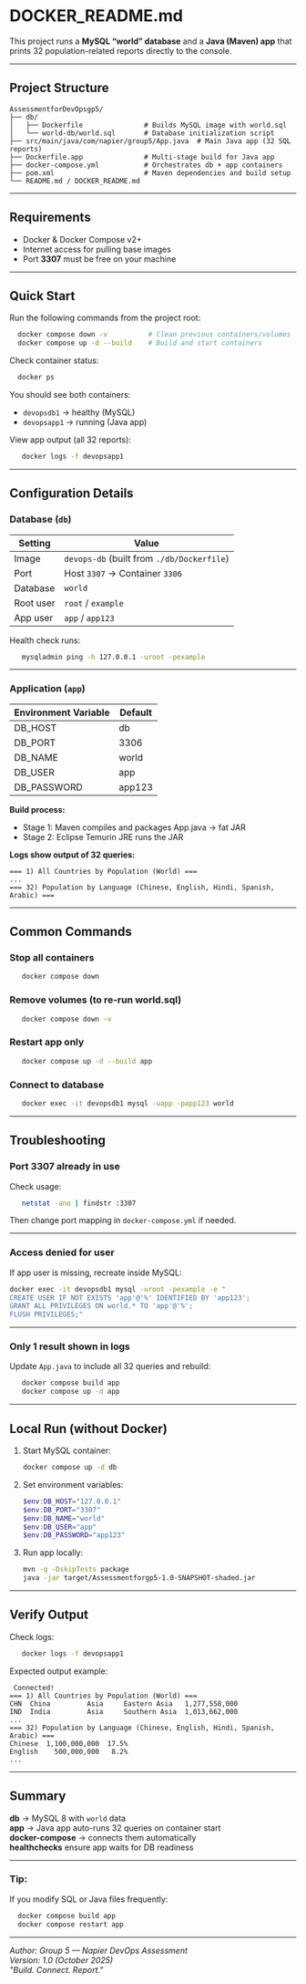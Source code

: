 # DOCKER_README.md

This project runs a **MySQL “world” database** and a **Java (Maven) app** that prints 32 population-related reports directly to the console.

---

##  Project Structure

```
AssessmentforDevOpsgp5/
├── db/
│   ├── Dockerfile               # Builds MySQL image with world.sql
│   └── world-db/world.sql       # Database initialization script
├── src/main/java/com/napier/group5/App.java  # Main Java app (32 SQL reports)
├── Dockerfile.app               # Multi-stage build for Java app
├── docker-compose.yml           # Orchestrates db + app containers
├── pom.xml                      # Maven dependencies and build setup
└── README.md / DOCKER_README.md
```

---

##  Requirements

- Docker & Docker Compose v2+
- Internet access for pulling base images
- Port **3307** must be free on your machine

---

##  Quick Start

Run the following commands from the project root:

```bash
  docker compose down -v          # Clean previous containers/volumes
  docker compose up -d --build    # Build and start containers
```

Check container status:

```bash
  docker ps
```

You should see both containers:
- `devopsdb1` → healthy (MySQL)
- `devopsapp1` → running (Java app)

View app output (all 32 reports):

```bash
   docker logs -f devopsapp1
```

---

##  Configuration Details

### Database (`db`)

| Setting | Value |
|----------|--------|
| Image | `devops-db` (built from `./db/Dockerfile`) |
| Port | Host `3307` → Container `3306` |
| Database | `world` |
| Root user | `root` / `example` |
| App user | `app` / `app123` |

Health check runs:
```bash
   mysqladmin ping -h 127.0.0.1 -uroot -pexample
```

---

### Application (`app`)

| Environment Variable | Default |
|----------------------|----------|
| DB_HOST | db |
| DB_PORT | 3306 |
| DB_NAME | world |
| DB_USER | app |
| DB_PASSWORD | app123 |

**Build process:**
- Stage 1: Maven compiles and packages App.java → fat JAR
- Stage 2: Eclipse Temurin JRE runs the JAR

**Logs show output of 32 queries:**
```
=== 1) All Countries by Population (World) ===
...
=== 32) Population by Language (Chinese, English, Hindi, Spanish, Arabic) ===
```

---

##  Common Commands

### Stop all containers
```bash
   docker compose down
```

### Remove volumes (to re-run world.sql)
```bash
   docker compose down -v
```

### Restart app only
```bash
   docker compose up -d --build app
```

### Connect to database
```bash
   docker exec -it devopsdb1 mysql -uapp -papp123 world
```

---

##  Troubleshooting

###  Port 3307 already in use
Check usage:
```bash
   netstat -ano | findstr :3307
```
Then change port mapping in `docker-compose.yml` if needed.

---

###  Access denied for user
If app user is missing, recreate inside MySQL:
```bash
docker exec -it devopsdb1 mysql -uroot -pexample -e "
CREATE USER IF NOT EXISTS 'app'@'%' IDENTIFIED BY 'app123';
GRANT ALL PRIVILEGES ON world.* TO 'app'@'%';
FLUSH PRIVILEGES;"
```

---

###  Only 1 result shown in logs
Update `App.java` to include all 32 queries and rebuild:
```bash
   docker compose build app
   docker compose up -d app
```

---

##  Local Run (without Docker)

1. Start MySQL container:
   ```bash
   docker compose up -d db
   ```
2. Set environment variables:
   ```powershell
   $env:DB_HOST="127.0.0.1"
   $env:DB_PORT="3307"
   $env:DB_NAME="world"
   $env:DB_USER="app"
   $env:DB_PASSWORD="app123"
   ```
3. Run app locally:
   ```bash
   mvn -q -DskipTests package
   java -jar target/Assessmentforgp5-1.0-SNAPSHOT-shaded.jar
   ```

---

##  Verify Output

Check logs:

```bash
   docker logs -f devopsapp1
```

Expected output example:
```
 Connected!
=== 1) All Countries by Population (World) ===
CHN  China         Asia     Eastern Asia   1,277,558,000
IND  India         Asia     Southern Asia  1,013,662,000
...
=== 32) Population by Language (Chinese, English, Hindi, Spanish, Arabic) ===
Chinese  1,100,000,000  17.5%
English    500,000,000   8.2%
...
```

---

##  Summary

 **db** → MySQL 8 with `world` data  
 **app** → Java app auto-runs 32 queries on container start  
 **docker-compose** → connects them automatically  
 **healthchecks** ensure app waits for DB readiness

---

### Tip:
If you modify SQL or Java files frequently:
```bash
  docker compose build app
  docker compose restart app
```
---

 *Author: Group 5 — Napier DevOps Assessment*  
 *Version: 1.0 (October 2025)*  
 *"Build. Connect. Report."*
